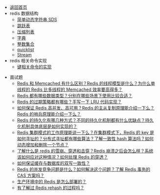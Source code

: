 * [返回首页](/README.md)
* redis 数据结构
    * [简单动态字符串 SDS](/redis/sds.md)
    * [跳跃表](/redis/zskiplist.md)
    * [压缩列表](/redis/ziplist.md)
    * [字典](/redis/dict.md)
    * [整数集合](/redis/intset.md)
    * [quicklist](/redis/quicklist.md)
    * [Stream](/redis/Stream.md)
* redis 相关命令实现
    * [键相关命令的实现](/redis/key-command-realize.md)
- 面试题
  - [Redis 和 Memcached 有什么区别？Redis 的线程模型是什么？为什么单线程的 Redis 比多线程的 Memcached 效率要高得多？](/redis/redis-single-thread-model.md)
  - [Redis 都有哪些数据类型？分别在哪些场景下使用比较合适？](/redis/redis-data-types.md)
  - [Redis 的过期策略都有哪些？手写一下 LRU 代码实现？](/redis/redis-expiration-policies-and-lru.md)
  - [如何保证 Redis 高并发、高可用？Redis 的主从复制原理能介绍一下么？Redis 的哨兵原理能介绍一下么？](/redis/how-to-ensure-high-concurrency-and-high-availability-of-redis.md)
  - [Redis 的持久化有哪几种方式？不同的持久化机制都有什么优缺点？持久化机制具体底层是如何实现的？](/redis/redis-persistence.md)
  - [Redis 集群模式的工作原理能说一下么？在集群模式下，Redis 的 key 是如何寻址的？分布式寻址都有哪些算法？了解一致性 hash 算法吗？如何动态增加和删除一个节点？](/redis/redis-cluster.md)
  - [了解什么是 redis 的雪崩、穿透和击穿？Redis 崩溃之后会怎么样？系统该如何应对这种情况？如何处理 Redis 的穿透？](/redis/redis-caching-avalanche-and-caching-penetration.md)
  - [如何保证缓存与数据库的双写一致性？](/redis/redis-consistence.md)
  - [Redis 的并发竞争问题是什么？如何解决这个问题？了解 Redis 事务的 CAS 方案吗？](/redis/redis-cas.md)
  - [生产环境中的 Redis 是怎么部署的？](/redis/redis-production-environment.md)
  - [有了解过 Redis rehash 的过程吗？](/redis/redis-rehash.md)